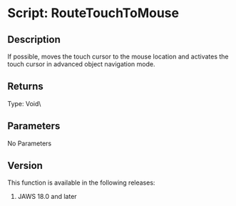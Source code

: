 # Script: RouteTouchToMouse

## Description

If possible, moves the touch cursor to the mouse location and activates
the touch cursor in advanced object navigation mode.

## Returns

Type: Void\

## Parameters

No Parameters

## Version

This function is available in the following releases:

1.  JAWS 18.0 and later
